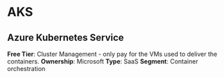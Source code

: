 # AKS

## Azure Kubernetes Service

**Free Tier**: Cluster Management - only pay for the VMs used to deliver the containers.
**Ownership**: Microsoft
**Type**: SaaS
**Segment**: Container orchestration
